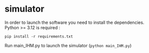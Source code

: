 # simulator

In order to launch the software you need to install the dependencies. Python >= 3.12 is required :

```
pip install -r requirements.txt
```

Run main_IHM.py to launch the simulator (``python main_IHM.py``)

